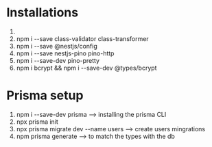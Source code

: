 # Installations
1.
2. npm i --save class-validator class-transformer
3. npm i --save @nestjs/config
3. npm i --save nestjs-pino pino-http
4. npm i --save-dev pino-pretty
5. npm i bcrypt && npm i --save-dev @types/bcrypt

#   Prisma setup
1. npm i --save-dev prisma --> installing the prisma CLI
2. npx prisma init
3. npx prisma migrate dev --name users --> create users mingrations
4. npm prisma generate --> to match the types with the db
